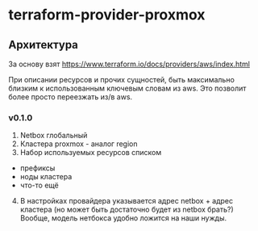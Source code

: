 # terraform-provider-proxmox

## Архитектура

За основу взят https://www.terraform.io/docs/providers/aws/index.html

При описании ресурсов и прочих сущностей, быть максимально близким к использованным ключевым словам из aws. Это позволит более просто переезжать из/в aws.

### v0.1.0

1. Netbox глобальный
2. Кластера proxmox - аналог region
3. Набор используемых ресурсов списком
  * префиксы
  * ноды кластера
  * что-то ещё
4. В настройках провайдера указывается адрес netbox + адрес кластера (но может быть достаточно будет из netbox брать?) Вообще, модель нетбокса удобно ложится на наши нужды.
